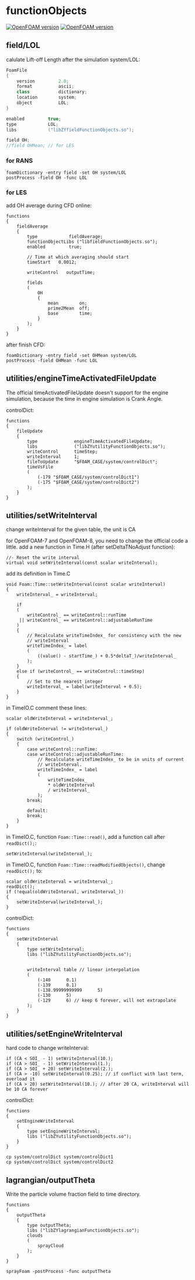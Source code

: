 # functionObjects

[![OpenFOAM version](https://img.shields.io/badge/OpenFOAM-7-brightgreen)](https://github.com/OpenFOAM/OpenFOAM-7)
[![OpenFOAM version](https://img.shields.io/badge/OpenFOAM-8-brightgreen)](https://github.com/OpenFOAM/OpenFOAM-8)

## field/LOL

calulate Lift-off Length after the simulation
system/LOL:

```c++
FoamFile
{
    version         2.0;
    format          ascii;
    class           dictionary;
    location        system;
    object          LOL;
}

enabled         true;
type            LOL;
libs            ("libZYfieldFunctionObjects.so");

field OH;
//field OHMean; // for LES
```

### for RANS
```
foamDictionary -entry field -set OH system/LOL
postProcess -field OH -func LOL
```
### for LES
add OH average during CFD online:
```
functions
{
	fieldAverage
    {
        type            fieldAverage;
        functionObjectLibs ("libfieldFunctionObjects.so");
        enabled         true;

        // Time at which averaging should start
		timeStart	0.0012;

        writeControl   outputTime;

        fields
        (
            OH 
            {
                mean        on;
                prime2Mean  off;
                base        time;
            }
        );
    }	
}
```
after finish CFD:
```
foamDictionary -entry field -set OHMean system/LOL
postProcess -field OHMean -func LOL
```

## utilities/engineTimeActivatedFileUpdate

The official timeActivatedFileUpdate doesn't support for the engine simulation, because the time in engine simulation is Crank Angle.

controlDict:
```
functions
{
    fileUpdate
    {
        type              engineTimeActivatedFileUpdate;
        libs              ("libZYutilityFunctionObjects.so");
        writeControl      timeStep;
        writeInterval     1;
        fileToUpdate      "$FOAM_CASE/system/controlDict";
        timeVsFile
        (
            (-179 "$FOAM_CASE/system/controlDict1")
            (-175 "$FOAM_CASE/system/controlDict2")
        );
    }
}
```

## utilities/setWriteInterval

change writeInterval for the given table, the unit is CA

for OpenFOAM-7 and OpenFOAM-8, you need to change the official code a little.
add a new function in Time.H (after setDeltaTNoAdjust function):
```
//- Reset the write interval
virtual void setWriteInterval(const scalar writeInterval);
```

add its definition in Time.C
```
void Foam::Time::setWriteInterval(const scalar writeInterval)
{
	writeInterval_ = writeInterval;

	if
	(
		writeControl_ == writeControl::runTime
	 || writeControl_ == writeControl::adjustableRunTime
	)
	{
		// Recalculate writeTimeIndex_ for consistency with the new
		// writeInterval
		writeTimeIndex_ = label
		(
			((value() - startTime_) + 0.5*deltaT_)/writeInterval_
		);
	}
	else if (writeControl_ == writeControl::timeStep)
	{
		// Set to the nearest integer
		writeInterval_ = label(writeInterval + 0.5);
	}
}
```
in TimeIO.C
comment these lines:
```
scalar oldWriteInterval = writeInterval_;

if (oldWriteInterval != writeInterval_)
{
    switch (writeControl_)
    {
        case writeControl::runTime:
        case writeControl::adjustableRunTime:
            // Recalculate writeTimeIndex_ to be in units of current
            // writeInterval.
            writeTimeIndex_ = label
            (
                writeTimeIndex_
                * oldWriteInterval
                / writeInterval_
            );
        break;

        default:
        break;
    }
}
```

in TimeIO.C, function `Foam::Time::read()`, add a function call after `readDict();`:
```
setWriteInterval(writeInterval_);
```
in TimeIO.C, function `Foam::Time::readModifiedObjects()`, change `readDict();` to:
```
scalar oldWriteInterval = writeInterval_;
readDict();
if (!equal(oldWriteInterval, writeInterval_))
{
    setWriteInterval(writeInterval_);
}
```

controlDict:
```
functions
{
    setWriteInterval
    {
        type setWriteInterval;
        libs ("libZYutilityFunctionObjects.so");


        writeInterval table // linear interpolation
        (
            (-140      0.1)
            (-139      0.1)
            (-138.99999999999      5)
            (-130      5)
            (-129      6) // keep 6 forever, will not extrapolate
        );
    }
}
```


## utilities/setEngineWriteInterval

hard code to change writeInterval:
```
if (CA < SOI_ - 1) setWriteInterval(10.);
if (CA > SOI_ - 1) setWriteInterval(1.);
if (CA > SOI_ + 20) setWriteInterval(2.);
if (CA > -10) setWriteInterval(0.25); // if conflict with last term, overload it
if (CA > 20) setWriteInterval(10.); // after 20 CA, writeInterval will be 10 CA forever
```

controlDict:
```
functions
{
    setEngineWriteInterval
    {
        type setEngineWriteInterval;
        libs ("libZYutilityFunctionObjects.so");
    }
}
```


```
cp system/controlDict system/controlDict1
cp system/controlDict system/controlDict2
```


## lagrangian/outputTheta

Write the particle volume fraction field to time directory.

```
functions
{
    outputTheta
    {
        type outputTheta;
        libs ("libZYlagrangianFunctionObjects.so");
        clouds
        (
            sprayCloud
        );
    }
}
```


```
sprayFoam -postProcess -func outputTheta
```
